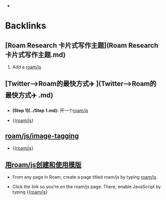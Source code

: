 - 

# Backlinks
## [Roam Research 卡片式写作主题](Roam Research 卡片式写作主题.md)
1. Add a [roam/js](../roam/js.md)

## [Twitter-->Roam的最快方式✈️ ](Twitter-->Roam的最快方式✈️ .md)
- **[Step 1](../Step 1.md):** 开一个[roam/js](../roam/js.md)

- {{[roam/js](../roam/js.md)}

## [roam/js/image-tagging](roam/js/image-tagging.md)
- {{[roam/js](../roam/js.md)}

## [用roam/js创建和使用模版](用roam/js创建和使用模版.md)
- From any page in Roam, create a page titled roam/js by typing [roam/js](../roam/js.md).

- Click the link so you’re on the roam/js page. There, enable JavaScript by typing {{[roam/js](../roam/js.md)}

